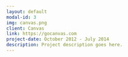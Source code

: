 ```yaml
---
layout: default
modal-id: 3
img: canvas.png
client: Canvas
link: https://gocanvas.com
project-date: October 2012 - July 2014
description: Project description goes here.
---
```

